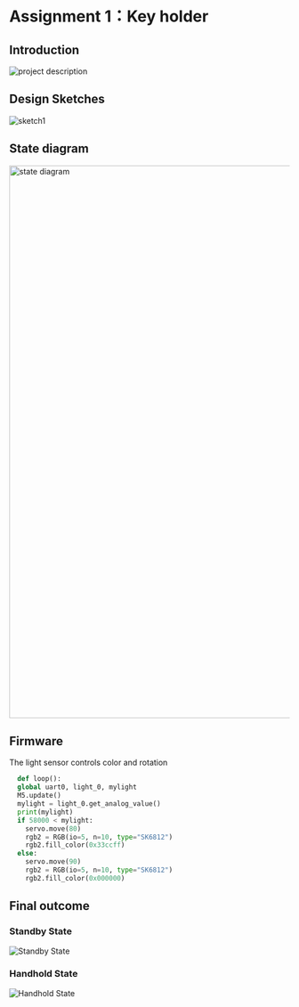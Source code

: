 # Assignment 1：Key holder

## Introduction
![project description](https://github.com/yilin223344/Yilin-SP24-IXD-256/assets/125238982/6fa5a98e-d644-4bc0-a909-0bdc7b051ef3)

## Design Sketches
![sketch1](https://github.com/yilin223344/Yilin-SP24-IXD-256/assets/125238982/f280017a-5d3f-43c9-bb8c-9da4036a4891)

## State diagram 
<img width="993" alt=" state diagram " src="https://github.com/yilin223344/Yilin-SP24-IXD-256/assets/125238982/58527dd8-0fd3-4d99-8c7d-5b5914788fae">

## Firmware
The light sensor controls color and rotation
``` Python
  def loop():
  global uart0, light_0, mylight
  M5.update()
  mylight = light_0.get_analog_value()
  print(mylight)
  if 58000 < mylight:
    servo.move(80)
    rgb2 = RGB(io=5, n=10, type="SK6812")
    rgb2.fill_color(0x33ccff)
  else:
    servo.move(90)
    rgb2 = RGB(io=5, n=10, type="SK6812")
    rgb2.fill_color(0x000000)
```
## Final outcome
### Standby State
![Standby State](https://github.com/yilin223344/Yilin-SP24-IXD-256/assets/125238982/cca26794-d271-4c92-8eb5-5c244364292b)

### Handhold State
![Handhold State](https://github.com/yilin223344/Yilin-SP24-IXD-256/assets/125238982/6587847c-428d-4526-bb51-31878b20b716)
